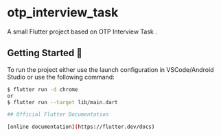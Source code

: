 # otp_interview_task

A small Flutter project based on OTP Interview Task .

## Getting Started 🚀

To run the project either use the launch configuration in VSCode/Android Studio or use the following command:

```sh
$ flutter run -d chrome
or
$ flutter run --target lib/main.dart

## Official Flutter Documentation

[online documentation](https://flutter.dev/docs)